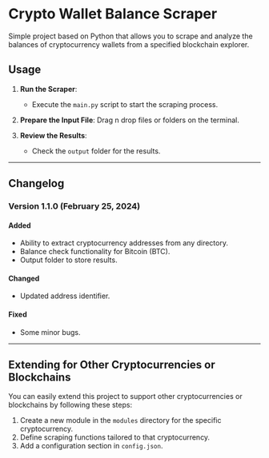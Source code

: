 # Crypto Wallet Balance Scraper

Simple project based on Python that allows you to scrape and analyze the balances of cryptocurrency wallets from a specified blockchain explorer.

## Usage

1. **Run the Scraper**:
   - Execute the `main.py` script to start the scraping process.

2. **Prepare the Input File**: Drag n drop files or folders on the terminal.

3. **Review the Results**:
   - Check the `output` folder for the results.
---

## Changelog

### Version 1.1.0 (February 25, 2024)

#### Added
- Ability to extract cryptocurrency addresses from any directory.
- Balance check functionality for Bitcoin (BTC).
- Output folder to store results.

#### Changed
- Updated address identifier.

#### Fixed
- Some minor bugs.

---

## Extending for Other Cryptocurrencies or Blockchains

You can easily extend this project to support other cryptocurrencies or blockchains by following these steps:

1. Create a new module in the `modules` directory for the specific cryptocurrency.
2. Define scraping functions tailored to that cryptocurrency.
3. Add a configuration section in `config.json`.
